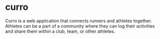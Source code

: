 # curro
Curro is a web application that connects runners and athletes together. Athletes can be a part of a community where they can log their activities and share them within a club, team, or other athletes.
